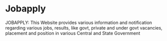 # Jobapply
JOBAPPLY: This Website provides various information and notification regarding various jobs, results, like govt, private and under govt vacancies, placement and position in various Central and State Government
